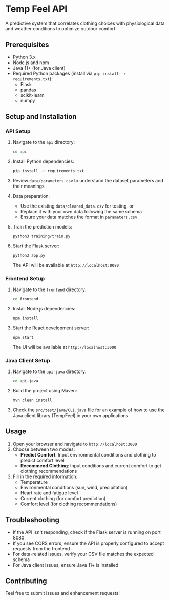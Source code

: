 # Temp Feel API

A predictive system that correlates clothing choices with physiological data and weather conditions to optimize outdoor comfort.

## Prerequisites

- Python 3.x
- Node.js and npm
- Java 11+ (for Java client)
- Required Python packages (install via `pip install -r requirements.txt`):
  - Flask
  - pandas
  - scikit-learn
  - numpy

## Setup and Installation

### API Setup
1. Navigate to the `api` directory:
   ```bash
   cd api
   ```

2. Install Python dependencies:
   ```bash
   pip install -r requirements.txt
   ```

3. Review `data/parameters.csv` to understand the dataset parameters and their meanings

4. Data preparation:
   - Use the existing `data/cleaned_data.csv` for testing, or
   - Replace it with your own data following the same schema
   - Ensure your data matches the format in `parameters.csv`

5. Train the prediction models:
   ```bash
   python3 training/train.py
   ```

6. Start the Flask server:
   ```bash
   python3 app.py
   ```
   The API will be available at `http://localhost:8080`

### Frontend Setup
1. Navigate to the `frontend` directory:
   ```bash
   cd frontend
   ```

2. Install Node.js dependencies:
   ```bash
   npm install
   ```

3. Start the React development server:
   ```bash
   npm start
   ```
   The UI will be available at `http://localhost:3000`

### Java Client Setup
1. Navigate to the `api-java` directory:
   ```bash
   cd api-java
   ```

2. Build the project using Maven:
   ```bash
   mvn clean install
   ```

3. Check the `src/test/java/CLI.java` file for an example of how to use the Java client library (TempFeel) in your own applications.

## Usage

1. Open your browser and navigate to `http://localhost:3000`
2. Choose between two modes:
   - **Predict Comfort**: Input environmental conditions and clothing to predict comfort level
   - **Recommend Clothing**: Input conditions and current comfort to get clothing recommendations
3. Fill in the required information:
   - Temperature
   - Environmental conditions (sun, wind, precipitation)
   - Heart rate and fatigue level
   - Current clothing (for comfort prediction)
   - Comfort level (for clothing recommendations)

## Troubleshooting

- If the API isn't responding, check if the Flask server is running on port 8080
- If you see CORS errors, ensure the API is properly configured to accept requests from the frontend
- For data-related issues, verify your CSV file matches the expected schema
- For Java client issues, ensure Java 11+ is installed

## Contributing

Feel free to submit issues and enhancement requests!
